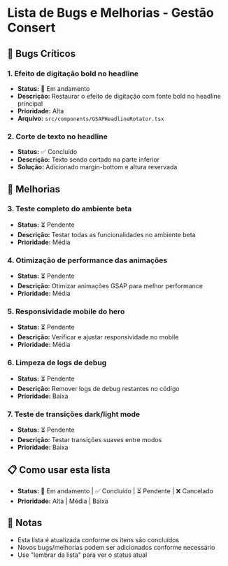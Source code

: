 # Lista de Bugs e Melhorias - Gestão Consert

## 🐛 Bugs Críticos

### 1. **Efeito de digitação bold no headline**
- **Status:** 🔄 Em andamento
- **Descrição:** Restaurar o efeito de digitação com fonte bold no headline principal
- **Prioridade:** Alta
- **Arquivo:** `src/components/GSAPHeadlineRotator.tsx`

### 2. **Corte de texto no headline**
- **Status:** ✅ Concluído
- **Descrição:** Texto sendo cortado na parte inferior
- **Solução:** Adicionado margin-bottom e altura reservada

## 🚀 Melhorias

### 3. **Teste completo do ambiente beta**
- **Status:** ⏳ Pendente
- **Descrição:** Testar todas as funcionalidades no ambiente beta
- **Prioridade:** Média

### 4. **Otimização de performance das animações**
- **Status:** ⏳ Pendente
- **Descrição:** Otimizar animações GSAP para melhor performance
- **Prioridade:** Média

### 5. **Responsividade mobile do hero**
- **Status:** ⏳ Pendente
- **Descrição:** Verificar e ajustar responsividade no mobile
- **Prioridade:** Média

### 6. **Limpeza de logs de debug**
- **Status:** ⏳ Pendente
- **Descrição:** Remover logs de debug restantes no código
- **Prioridade:** Baixa

### 7. **Teste de transições dark/light mode**
- **Status:** ⏳ Pendente
- **Descrição:** Testar transições suaves entre modos
- **Prioridade:** Baixa

## 📋 Como usar esta lista

- **Status:** 🔄 Em andamento | ✅ Concluído | ⏳ Pendente | ❌ Cancelado
- **Prioridade:** Alta | Média | Baixa

## 📝 Notas

- Esta lista é atualizada conforme os itens são concluídos
- Novos bugs/melhorias podem ser adicionados conforme necessário
- Use "lembrar da lista" para ver o status atual

